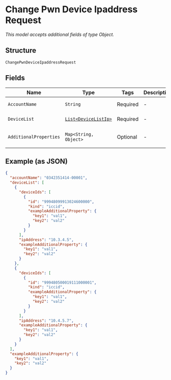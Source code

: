 
# Change Pwn Device Ipaddress Request

*This model accepts additional fields of type Object.*

## Structure

`ChangePwnDeviceIpaddressRequest`

## Fields

| Name | Type | Tags | Description | Getter | Setter |
|  --- | --- | --- | --- | --- | --- |
| `AccountName` | `String` | Required | - | String getAccountName() | setAccountName(String accountName) |
| `DeviceList` | [`List<DeviceListIp>`](../../doc/models/device-list-ip.md) | Required | - | List<DeviceListIp> getDeviceList() | setDeviceList(List<DeviceListIp> deviceList) |
| `AdditionalProperties` | `Map<String, Object>` | Optional | - | Object getAdditionalProperty(String key) | additionalProperty(String key, Object value) |

## Example (as JSON)

```json
{
  "accountName": "0342351414-00001",
  "deviceList": [
    {
      "deviceIds": [
        {
          "id": "99948099913024600000",
          "kind": "iccid",
          "exampleAdditionalProperty": {
            "key1": "val1",
            "key2": "val2"
          }
        }
      ],
      "ipAddress": "10.3.4.5",
      "exampleAdditionalProperty": {
        "key1": "val1",
        "key2": "val2"
      }
    },
    {
      "deviceIds": [
        {
          "id": "999480500019111000001",
          "kind": "iccid",
          "exampleAdditionalProperty": {
            "key1": "val1",
            "key2": "val2"
          }
        }
      ],
      "ipAddress": "10.4.5.7",
      "exampleAdditionalProperty": {
        "key1": "val1",
        "key2": "val2"
      }
    }
  ],
  "exampleAdditionalProperty": {
    "key1": "val1",
    "key2": "val2"
  }
}
```

